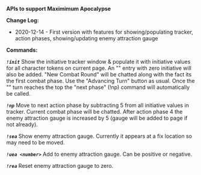 **APIs to support Maximimum Apocalypse**
  
**Change Log:**  
* 2020-12-14 - First version with features for showing/populating tracker, action phases, showing/updating enemy attraction gauge

**Commands:**  
  
***`!init`***
Show the initiative tracker window & populate it with initiative values for all character tokens on current page.
An "<end of phase>" entry with zero initiative will also be added.
"New Combat Round" will be chatted along with the fact its the first combat phase.
Use the "Advancing Turn" button as usual.
Once the "<end of phase>" turn reaches the top the "next phase" (!np) command will automatically be called.
  
***`!np`***
Move to next action phase by subtracting 5 from all initiative values in tracker.
Current combat phase will be chatted.
After action phase 4 the enemy attraction gauge is increased by 5 (gauge will be added to page if not already).
  
***`!sea`***
Show enemy attraction gauge.
Currently it appears at a fix location so may need to be moved.

***`!uea <number>`***
Add <number> to enemy attraction gauge.
Can be positive or negative.

***`!rea`***
Reset enemy attraction gauge to zero.